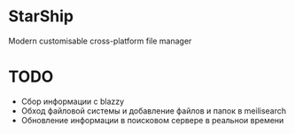 # StarShip
Modern customisable cross-platform file manager

# TODO
- Сбор информации с blazzy
- Обход файловой системы и добавление файлов и папок в meilisearch
- Обновление информации в поисковом сервере в реальнои времени